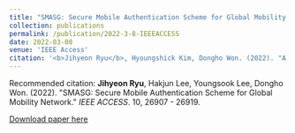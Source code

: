 ```yaml
---
title: "SMASG: Secure Mobile Authentication Scheme for Global Mobility Network"
collection: publications
permalink: /publication/2022-3-8-IEEEACCESS
date: 2022-03-08
venue: 'IEEE Access'
citation: '<b>Jihyeon Ryu</b>, Hyoungshick Kim, Dongho Won. (2022). "A New Lightweight and Anonymous Authentication Scheme for IoT." <i>IEEE Access</i>. 10, 26907 - 26919.'
---
```


Recommended citation: **Jihyeon Ryu**, Hakjun Lee, Youngsook Lee, Dongho Won. (2022). "SMASG: Secure Mobile Authentication Scheme for Global Mobility Network." *IEEE ACCESS*. 10, 26907 - 26919.

[Download paper here](http://janicejihyeon.github.io/files/IEEEACCESS_SMASG.pdf)

